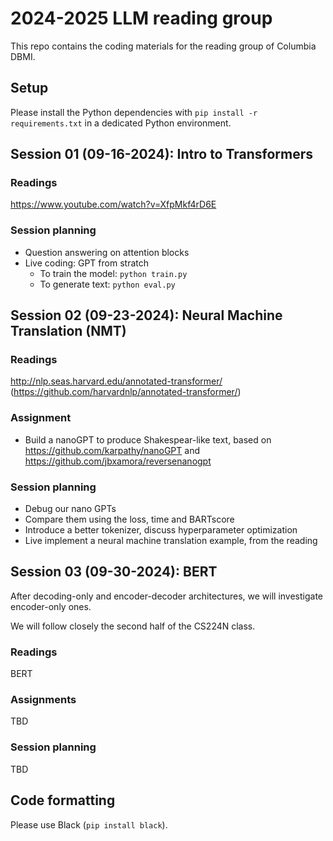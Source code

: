 # 2024-2025 LLM reading group

This repo contains the coding materials for the reading group of Columbia DBMI.

## Setup

Please install the Python dependencies with `pip install -r requirements.txt` in a dedicated Python environment.

## Session 01 (09-16-2024): Intro to Transformers

### Readings

https://www.youtube.com/watch?v=XfpMkf4rD6E

### Session planning

- Question answering on attention blocks
- Live coding: GPT from stratch
    - To train the model: `python train.py`
    - To generate text: `python eval.py`

## Session 02 (09-23-2024): Neural Machine Translation (NMT)

### Readings

http://nlp.seas.harvard.edu/annotated-transformer/ (https://github.com/harvardnlp/annotated-transformer/)

### Assignment

- Build a nanoGPT to produce Shakespear-like text, based on https://github.com/karpathy/nanoGPT and https://github.com/jbxamora/reversenanogpt

### Session planning

- Debug our nano GPTs
- Compare them using the loss, time and BARTscore
- Introduce a better tokenizer, discuss hyperparameter optimization
- Live implement a neural machine translation example, from the reading

## Session 03 (09-30-2024): BERT

After decoding-only and encoder-decoder architectures, we will investigate encoder-only ones.

We will follow closely the second half of the CS224N class.

### Readings

BERT

### Assignments

TBD

### Session planning

TBD

## Code formatting

Please use Black (`pip install black`).